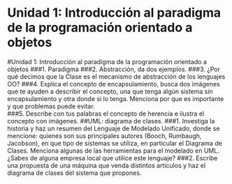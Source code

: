 # Unidad 1: Introducción al paradigma de la programación orientado a objetos
#Unidad 1: Introducción al paradigma de la programación orientado a objetos
###1. Paradigma
###2. Abstracción, da dos ejemplos.
###3. ¿Por qué decimos que la Clase es el mecanismo de abstracción de los lenguajes OO? 
###4. Explica el concepto de encapsulamiento, busca dos imágenes que te ayuden a describir el concepto, una que tenga algún sistema sin encapsulamiento y otra donde si lo tenga. Menciona por que es importante y que problemas puede evitar.  
###5. Describe con tus palabras el concepto de herencia e ilustra el concepto con imágenes.
##UML: diagrama de clases.
###1. Investiga la historia y haz un resumen del Lenguaje de Modelado Unificado, donde se mencione: quienes son sus principales autores (Booch, Rumbaugh, Jacobson), en que tipo de sistemas se utiliza, en particular el Diagrama de Clases. Menciona algunas de las herramientas para el modelado en UML. ¿Sabes de alguna empresa local que utilice este lenguaje?
###2. Escribe una propuesta de una máquina que venda distintos artículos y haz el diagrama de clases del sistema que propones. 
